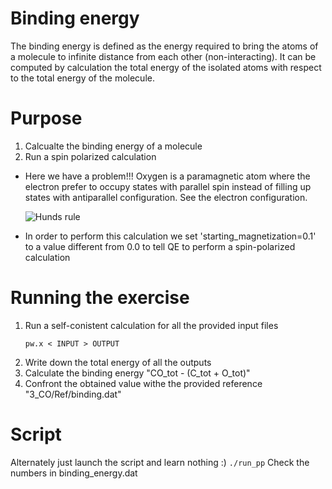 # Binding energy
The binding energy is defined as the energy required to bring the atoms of a molecule to infinite distance from each other (non-interacting).
It can be computed by calculation the total energy of the isolated atoms with respect to the total energy of the molecule.

# Purpose
  1. Calcualte the binding energy of a molecule
  2. Run a spin polarized calculation
  - Here we have a problem!!! Oxygen is a paramagnetic atom where the electron prefer to occupy states with parallel spin instead of filling up states with antiparallel configuration. 
    See the electron configuration.

    ![Hunds rule](Ref/hunds_rule.png?raw=true "Hunds rule")

  - In order to perform this calculation we set 'starting_magnetization=0.1' to a value different from 0.0 to tell QE to perform a spin-polarized calculation

# Running the exercise
  1. Run a self-conistent calculation for all the provided input files
      ```
      pw.x < INPUT > OUTPUT
      ```
  2. Write down the total energy of all the outputs
  3. Calculate the binding energy "CO_tot - (C_tot + O_tot)"
  4. Confront the obtained value withe the provided reference "3_CO/Ref/binding.dat"

# Script
Alternately just launch the script and learn nothing :)
     ```
     ./run_pp
     ```
Check the numbers in binding_energy.dat
